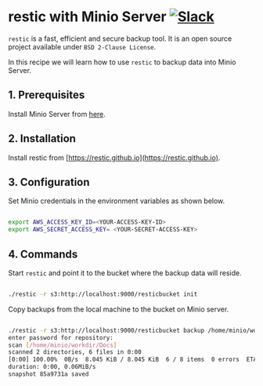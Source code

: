 # restic with Minio Server [![Slack](https://slack.minio.io/slack?type=svg)](https://slack.minio.io)

`restic` is a fast, efficient and secure backup tool. It is an open source project available under ``BSD 2-Clause License``.

In this recipe we will learn how to use `restic` to backup data into Minio Server.

## 1. Prerequisites

Install Minio Server from [here](http://docs.minio.io/docs/minio).

## 2. Installation

Install restic from [https://restic.github.io](https://restic.github.io).

## 3. Configuration

Set Minio credentials in the environment variables as shown below.

```sh

export AWS_ACCESS_KEY_ID=<YOUR-ACCESS-KEY-ID>
export AWS_SECRET_ACCESS_KEY= <YOUR-SECRET-ACCESS-KEY>

```

## 4. Commands

Start `restic` and point it to the bucket where the backup data will reside.

```sh

./restic -r s3:http://localhost:9000/resticbucket init

```

Copy backups from the local machine to the bucket on Minio server.  

```sh

./restic -r s3:http://localhost:9000/resticbucket backup /home/minio/workdir/Docs/
enter password for repository:
scan [/home/minio/workdir/Docs]
scanned 2 directories, 6 files in 0:00
[0:00] 100.00%  0B/s  8.045 KiB / 8.045 KiB  6 / 8 items  0 errors  ETA 0:00
duration: 0:00, 0.06MiB/s
snapshot 85a9731a saved

```
